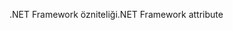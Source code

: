 <span data-ttu-id="50ebe-101">.NET Framework özniteliği</span><span class="sxs-lookup"><span data-stu-id="50ebe-101">.NET Framework attribute</span></span>